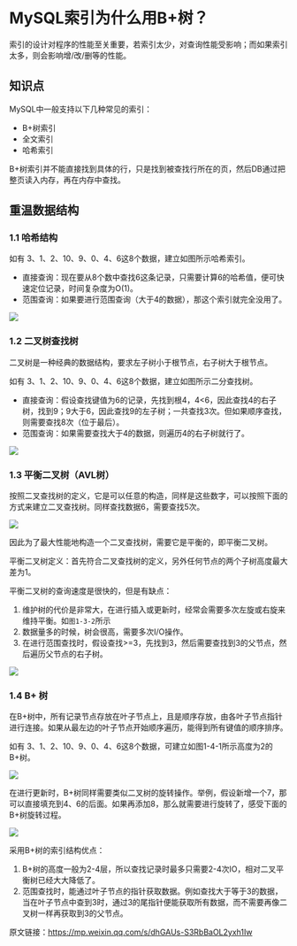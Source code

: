 # MySQL索引为什么用B+树？

索引的设计对程序的性能至关重要，若索引太少，对查询性能受影响；而如果索引太多，则会影响增/改/删等的性能。

## 知识点

MySQL中一般支持以下几种常见的索引：

- B+树索引
- 全文索引
- 哈希索引

B+树索引并不能直接找到具体的行，只是找到被查找行所在的页，然后DB通过把整页读入内存，再在内存中查找。

## 重温数据结构

### 1.1 哈希结构

如有 3、1、2、10、9、0、4、6这8个数据，建立如图所示哈希索引。

- 直接查询：现在要从8个数中查找6这条记录，只需要计算6的哈希值，便可快速定位记录，时间复杂度为O(1)。
- 范围查询：如果要进行范围查询（大于4的数据），那这个索引就完全没用了。

![](https://github.com/jackhusky/doc/blob/master/mysql/images/哈希结构.jpg)

### 1.2 二叉树查找树

二叉树是一种经典的数据结构，要求左子树小于根节点，右子树大于根节点。

如有 3、1、2、10、9、0、4、6这8个数据，建立如图所示二分查找树。

- 直接查询：假设查找键值为6的记录，先找到根4，4<6，因此查找4的右子树，找到9；9大于6，因此查找9的左子树；一共查找3次。但如果顺序查找，则需要查找8次（位于最后）。
- 范围查询：如果需要查找大于4的数据，则遍历4的右子树就行了。

![](https://github.com/jackhusky/doc/blob/master/mysql/images/二叉查找树.jpg)

### 1.3 平衡二叉树（AVL树）

按照二叉查找树的定义，它是可以任意的构造，同样是这些数字，可以按照下面的方式来建立二叉查找树。同样查找数据6，需要查找5次。

![](https://github.com/jackhusky/doc/blob/master/mysql/images/性能较差的二叉查找树.jpg)

因此为了最大性能地构造一个二叉查找树，需要它是平衡的，即平衡二叉树。

平衡二叉树定义：首先符合二叉查找树的定义，另外任何节点的两个子树高度最大差为1。

平衡二叉树的查询速度是很快的，但是有缺点：

1. 维护树的代价是非常大，在进行插入或更新时，经常会需要多次左旋或右旋来维持平衡。如`图1-3-2`所示
2. 数据量多的时候，树会很高，需要多次I/O操作。
3. 在进行范围查找时，假设查找>=3，先找到3，然后需要查找到3的父节点，然后遍历父节点的右子树。

![](https://github.com/jackhusky/doc/blob/master/mysql/images/平衡二叉树AVL.jpg)

### 1.4 B+ 树

在B+树中，所有记录节点存放在叶子节点上，且是顺序存放，由各叶子节点指针进行连接。如果从最左边的叶子节点开始顺序遍历，能得到所有键值的顺序排序。

如有 3、1、2、10、9、0、4、6这8个数据，可建立如图1-4-1所示高度为2的B+树。

![](https://github.com/jackhusky/doc/blob/master/mysql/images/高度为2的B+树.jpg)

在进行更新时，B+树同样需要类似二叉树的旋转操作。举例，假设新增一个7，那可以直接填充到4、6的后面。如果再添加8，那么就需要进行旋转了，感受下面的B+树旋转过程。

![](https://github.com/jackhusky/doc/blob/master/mysql/images/高度为3的B+树.jpg)

采用B+树的索引结构优点：

1. B+树的高度一般为2-4层，所以查找记录时最多只需要2-4次IO，相对二叉平衡树已经大大降低了。
2. 范围查找时，能通过叶子节点的指针获取数据。例如查找大于等于3的数据，当在叶子节点中查到3时，通过3的尾指针便能获取所有数据，而不需要再像二叉树一样再获取到3的父节点。

原文链接：https://mp.weixin.qq.com/s/dhGAUs-S3RbBaOL2yxh1Iw

